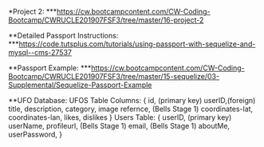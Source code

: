 *Project 2:
    ***https://cw.bootcampcontent.com/CW-Coding-Bootcamp/CWRUCLE201907FSF3/tree/master/16-project-2

**Detailed Passport Instructions:
    ***https://code.tutsplus.com/tutorials/using-passport-with-sequelize-and-mysql--cms-27537

**Passport Example:
    ***https://cw.bootcampcontent.com/CW-Coding-Bootcamp/CWRUCLE201907FSF3/tree/master/15-sequelize/03-Supplemental/Sequelize-Passport-Example

**UFO Database:
    UFOS Table Columns:
        {
            id, (primary key)
            userID,(foreign)
            title,
            description,
            category,
            image refernce, (Bells Stage 1)
            coordinates-lat,
            coordinates-lan,
            likes,
            dislikes
        }
    Users Table:
        {
            userID, (primary key)
            userName,
            profileurl, (Bells Stage 1)
            email, (Bells Stage 1)
            aboutMe,
            userPassword,
        }
